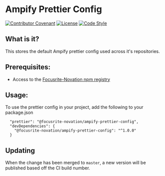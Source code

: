 # Ampify Prettier Config

[![Contributor Covenant](https://img.shields.io/badge/Contributor%20Covenant-2.1-4baaaa.svg)](CODE_OF_CONDUCT.md)
[![License](https://img.shields.io/badge/License-Apache%202.0-blue.svg)](https://opensource.org/licenses/Apache-2.0)
[![Code Style](https://img.shields.io/static/v1?label=Code%20Style&message=Prettier&color=pink&style=flat)](https://prettier.io)

## What is it?

This stores the default Ampify prettier config used across it's repositories.

## Prerequisites:

- Access to the [Focusrite-Novation npm registry](https://github.com/Focusrite-Novation/ampify-web-ui#add-focusrite-novation-npm-registry)


## Usage:

To use the prettier config in your project, add the following to your package.json

```
  "prettier": "@focusrite-novation/ampify-prettier-config",
  "devDependencies": {
    "@focusrite-novation/ampify-prettier-config": "^1.0.0"
  }
````

## Updating

When the change has been merged to `master`, a new version will be published based off the CI build number.
